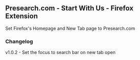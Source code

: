 ## Presearch.com - Start With Us - Firefox Extension

Set Firefox's Homepage and New Tab page to Presearch.com

### Changelog
v1.0.2 - Set the focus to search bar on new tab open
